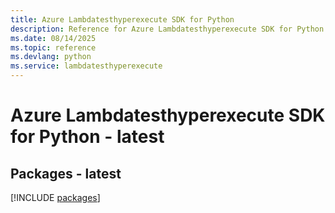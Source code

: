 ```yaml
---
title: Azure Lambdatesthyperexecute SDK for Python
description: Reference for Azure Lambdatesthyperexecute SDK for Python
ms.date: 08/14/2025
ms.topic: reference
ms.devlang: python
ms.service: lambdatesthyperexecute
---
```

# Azure Lambdatesthyperexecute SDK for Python - latest
## Packages - latest
[!INCLUDE [packages](lambdatesthyperexecute-index.md)]
